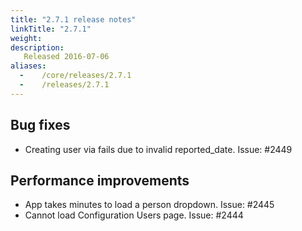 ```yaml
---
title: "2.7.1 release notes"
linkTitle: "2.7.1"
weight:
description:
   Released 2016-07-06
aliases:
  -    /core/releases/2.7.1
  -    /releases/2.7.1
---
```


## Bug fixes

- Creating user via fails due to invalid reported_date. Issue: #2449

## Performance improvements

- App takes minutes to load a person dropdown. Issue: #2445
- Cannot load Configuration Users page. Issue: #2444
